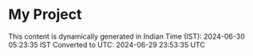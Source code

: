# My Project

This content is dynamically generated in Indian Time (IST): 2024-06-30 05:23:35 IST
Converted to UTC: 2024-06-29 23:53:35 UTC
